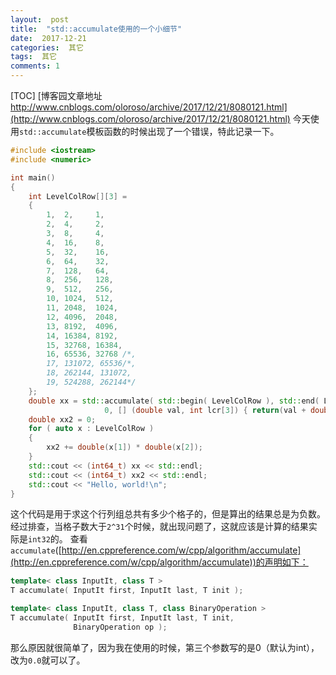 ```yaml
---
layout:  post
title:  "std::accumulate使用的一个小细节"
date:  2017-12-21
categories:  其它
tags:  其它
comments: 1
---
```


[TOC]
[博客园文章地址 http://www.cnblogs.com/oloroso/archive/2017/12/21/8080121.html](http://www.cnblogs.com/oloroso/archive/2017/12/21/8080121.html)
今天使用`std::accumulate`模板函数的时候出现了一个错误，特此记录一下。
```C++
#include <iostream>
#include <numeric>

int main()
{
	int LevelColRow[][3] =
	{
		1,  2,	   1,
		2,  4,	   2,
		3,  8,	   4,
		4,  16,	   8,
		5,  32,	   16,
		6,  64,	   32,
		7,  128,   64,
		8,  256,   128,
		9,  512,   256,
		10, 1024,  512,
		11, 2048,  1024,
		12, 4096,  2048,
		13, 8192,  4096,
		14, 16384, 8192,
		15, 32768, 16384,
		16, 65536, 32768 /*,
		17, 131072, 65536/*,
		18, 262144, 131072,
		19, 524288, 262144*/
	};
	double xx = std::accumulate( std::begin( LevelColRow ), std::end( LevelColRow ),
				     0, [] (double val, int lcr[3]) { return(val + double(lcr[1]) * double(lcr[2]) ); } );
	double xx2 = 0;
	for ( auto x : LevelColRow )
	{
		xx2 += double(x[1]) * double(x[2]);
	}
	std::cout << (int64_t) xx << std::endl;
	std::cout << (int64_t) xx2 << std::endl;
	std::cout << "Hello, world!\n";
}
```
这个代码是用于求这个行列组总共有多少个格子的，但是算出的结果总是为负数。
经过排查，当格子数大于`2^31`个时候，就出现问题了，这就应该是计算的结果实际是`int32`的。
查看`accumulate`([http://en.cppreference.com/w/cpp/algorithm/accumulate](http://en.cppreference.com/w/cpp/algorithm/accumulate))的声明如下：
```C++
template< class InputIt, class T >
T accumulate( InputIt first, InputIt last, T init );

template< class InputIt, class T, class BinaryOperation >
T accumulate( InputIt first, InputIt last, T init,
              BinaryOperation op );
```
那么原因就很简单了，因为我在使用的时候，第三个参数写的是0（默认为int），改为`0.0`就可以了。